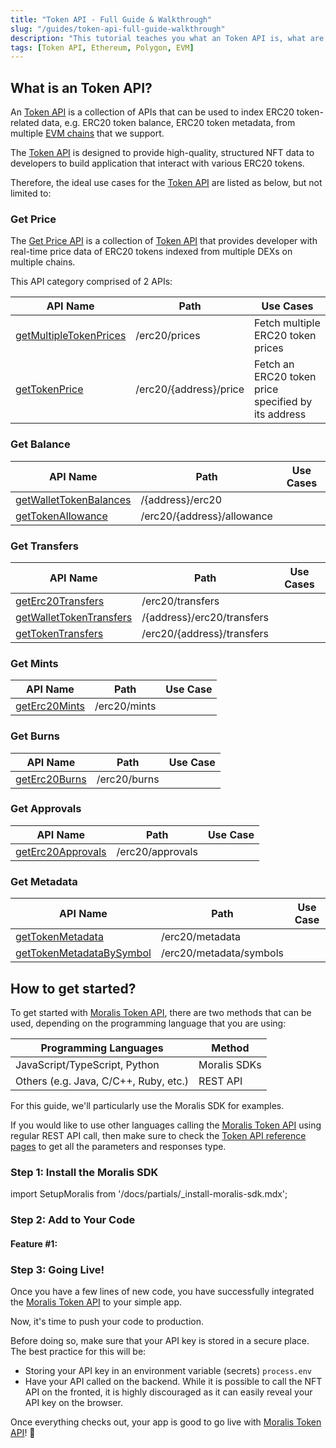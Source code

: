 ```yaml
---
title: "Token API - Full Guide & Walkthrough"
slug: "/guides/token-api-full-guide-walkthrough"
description: "This tutorial teaches you what an Token API is, what are some of its most common use cases, and how to use it within your tech stack."
tags: [Token API, Ethereum, Polygon, EVM]
---
```


## What is an Token API?

An [Token API](https://moralis.io/api/token/) is a collection of APIs that can be used to index ERC20 token-related data, e.g. ERC20 token balance, ERC20 token metadata, from multiple [EVM chains](/web3-data-api/evm#supported-chains) that we support.

The [Token API](https://moralis.io/api/token/) is designed to provide high-quality, structured NFT data to developers to build application that interact with various ERC20 tokens.

Therefore, the ideal use cases for the [Token API](https://moralis.io/api/token/) are listed as below, but not limited to:

### Get Price

The [Get Price API](/web3-data-api/evm/reference/get-multiple-token-prices) is a collection of [Token API](https://moralis.io/api/token/) that provides developer with real-time price data of ERC20 tokens indexed from multiple DEXs on multiple chains.

This API category comprised of 2 APIs:

| API Name                                                                         | Path                   | Use Cases                                           |
| -------------------------------------------------------------------------------- | ---------------------- | --------------------------------------------------- |
| [getMultipleTokenPrices](/web3-data-api/evm/reference/get-multiple-token-prices) | /erc20/prices          | Fetch multiple ERC20 token prices                   |
| [getTokenPrice](/web3-data-api/evm/reference/get-token-price)                    | /erc20/{address}/price | Fetch an ERC20 token price specified by its address |

### Get Balance

| API Name                                                                         | Path                       | Use Cases |
| -------------------------------------------------------------------------------- | -------------------------- | --------- |
| [getWalletTokenBalances](/web3-data-api/evm/reference/get-wallet-token-balances) | /{address}/erc20           |           |
| [getTokenAllowance](/web3-data-api/evm/reference/get-token-allowance)            | /erc20/{address}/allowance |           |

### Get Transfers

| API Name                                                                           | Path                       | Use Cases |
| ---------------------------------------------------------------------------------- | -------------------------- | --------- |
| [getErc20Transfers](/web3-data-api/reference/get-erc20-transfers)                  | /erc20/transfers           |           |
| [getWalletTokenTransfers](/web3-data-api/evm/reference/get-wallet-token-transfers) | /{address}/erc20/transfers |           |
| [getTokenTransfers](/web3-data-api/evm/reference/get-token-transfers)              | /erc20/{address}/transfers |           |

### Get Mints

| API Name                                                      | Path         | Use Case |
| ------------------------------------------------------------- | ------------ | -------- |
| [getErc20Mints](/web3-data-api/evm/reference/get-erc20-mints) | /erc20/mints |          |

### Get Burns

| API Name                                                      | Path         | Use Case |
| ------------------------------------------------------------- | ------------ | -------- |
| [getErc20Burns](/web3-data-api/evm/reference/get-erc20-burns) | /erc20/burns |          |

### Get Approvals

| API Name                                                              | Path             | Use Case |
| --------------------------------------------------------------------- | ---------------- | -------- |
| [getErc20Approvals](/web3-data-api/evm/reference/get-erc20-approvals) | /erc20/approvals |          |

### Get Metadata

| API Name                                                                              | Path                    | Use Case |
| ------------------------------------------------------------------------------------- | ----------------------- | -------- |
| [getTokenMetadata](/web3-data-api/evm/reference/get-token-metadata)                   | /erc20/metadata         |          |
| [getTokenMetadataBySymbol](/web3-data-api/evm/reference/get-token-metadata-by-symbol) | /erc20/metadata/symbols |          |

## How to get started?

To get started with [Moralis Token API](https://moralis.io/api/token/), there are two methods that can be used, depending on the programming language that you are using:

| Programming Languages                 | Method       |
| ------------------------------------- | ------------ |
| JavaScript/TypeScript, Python         | Moralis SDKs |
| Others (e.g. Java, C/C++, Ruby, etc.) | REST API     |

For this guide, we'll particularly use the Moralis SDK for examples.

If you would like to use other languages calling the [Moralis Token API](https://moralis.io/api/token/) using regular REST API call, then make sure to check the [Token API reference pages](/web3-data-api/evm/reference/get-multiple-token-prices) to get all the parameters and responses type.

### Step 1: Install the Moralis SDK

import SetupMoralis from '/docs/partials/\_install-moralis-sdk.mdx';

<SetupMoralis node="moralis" python="moralis" />

### Step 2: Add to Your Code

#### Feature #1: 

### Step 3: Going Live!

Once you have a few lines of new code, you have successfully integrated the [Moralis Token API](https://moralis.io/api/token/) to your simple app.

Now, it's time to push your code to production.

Before doing so, make sure that your API key is stored in a secure place. The best practice for this will be:

- Storing your API key in an environment variable (secrets) `process.env`
- Have your API called on the backend. While it is possible to call the NFT API on the fronted, it is highly discouraged as it can easily reveal your API key on the browser.

Once everything checks out, your app is good to go live with [Moralis Token API](https://moralis.io/api/token/)! 🚀


